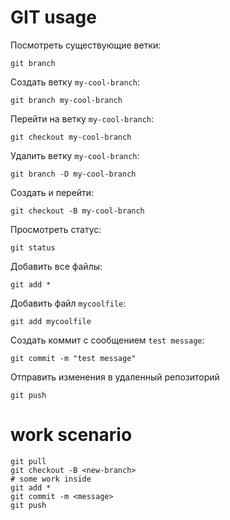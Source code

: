 # GIT usage

Посмотреть существующие ветки:

```
git branch
```

Создать ветку `my-cool-branch`:

```
git branch my-cool-branch 
```

Перейти на ветку `my-cool-branch`:

```
git checkout my-cool-branch
```

Удалить ветку `my-cool-branch`:

```
git branch -D my-cool-branch
```

Создать и перейти:

```
git checkout -B my-cool-branch
```

Просмотреть статус:

```
git status
```

Добавить все файлы:

```
git add *
```

Добавить файл `mycoolfile`:

```
git add mycoolfile
```

Создать коммит с сообщением `test message`:

```
git commit -m "test message"
```

Отправить изменения в удаленный репозиторий

```
git push
```

# work scenario

```shell
git pull
git checkout -B <new-branch>
# some work inside
git add *
git commit -m <message>
git push
```